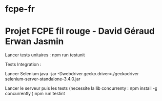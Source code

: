 # fcpe-fr
# Projet FCPE fil rouge - David Géraud Erwan Jasmin




Lancer tests unitaires : 
npm run testunit



Tests Integration :

Lancer Selenium
java -jar -Dwebdriver.gecko.driver=./geckodriver selenium-server-standalone-3.4.0.jar

Lancer le serveur puis les tests (necessite la lib concurrenty : npm install -g concurrently )
npm run testint



